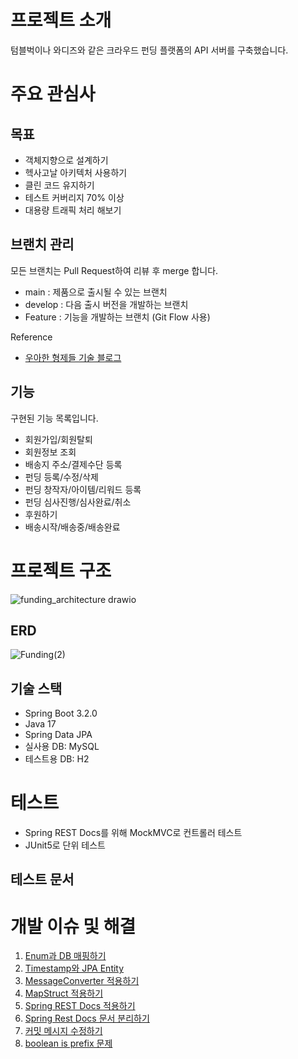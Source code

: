 # 프로젝트 소개
텀블벅이나 와디즈와 같은 크라우드 펀딩 플랫폼의 API 서버를 구축했습니다.


# 주요 관심사
## 목표
- 객체지향으로 설계하기
- 헥사고날 아키텍처 사용하기
- 클린 코드 유지하기
- 테스트 커버리지 70% 이상
- 대용량 트래픽 처리 해보기

## 브랜치 관리
모든 브랜치는 Pull Request하여 리뷰 후 merge 합니다.
- main : 제품으로 출시될 수 있는 브랜치
- develop : 다음 출시 버전을 개발하는 브랜치
- Feature : 기능을 개발하는 브랜치 (Git Flow 사용)

Reference
- [우아한 형제들 기술 블로그](https://techblog.woowahan.com/2553/)

## 기능
구현된 기능 목록입니다.
- 회원가입/회원탈퇴
- 회원정보 조회
- 배송지 주소/결제수단 등록
- 펀딩 등록/수정/삭제
- 펀딩 창작자/아이템/리워드 등록
- 펀딩 심사진행/심사완료/취소
- 후원하기
- 배송시작/배송중/배송완료


# 프로젝트 구조
![funding_architecture drawio](https://github.com/f-lab-edu/my-crowd-funding/assets/31675724/6098edbf-3d43-4e08-b814-3e8da9219c46)

## ERD
![Funding(2)](https://github.com/f-lab-edu/my-crowd-funding/assets/31675724/5cbf05b5-9bac-4f60-974b-12a06ca0c724)

## 기술 스택
- Spring Boot 3.2.0
- Java 17
- Spring Data JPA
- 실사용 DB: MySQL
- 테스트용 DB: H2


# 테스트
- Spring REST Docs를 위해 MockMVC로 컨트롤러 테스트
- JUnit5로 단위 테스트

## 테스트 문서


# 개발 이슈 및 해결
1. [Enum과 DB 매핑하기](https://velog.io/@p0tat0_chip/%ED%94%84%EB%A1%9C%EC%A0%9D%ED%8A%B8-JPA-Enum-Convert)
2. [Timestamp와 JPA Entity](https://velog.io/@p0tat0_chip/%ED%94%84%EB%A1%9C%EC%A0%9D%ED%8A%B8-TimeZone)
3. [MessageConverter 적용하기](https://velog.io/@p0tat0_chip/%ED%94%84%EB%A1%9C%EC%A0%9D%ED%8A%B8-MessageConverter)
4. [MapStruct 적용하기](https://velog.io/@p0tat0_chip/%ED%94%84%EB%A1%9C%EC%A0%9D%ED%8A%B8-MapStruct-%EC%A0%81%EC%9A%A9)
5. [Spring REST Docs 적용하기](https://velog.io/@p0tat0_chip/%ED%94%84%EB%A1%9C%EC%A0%9D%ED%8A%B8-Spring-REST-Docs-%EC%A0%81%EC%9A%A9%ED%95%98%EA%B8%B0)
6. [Spring Rest Docs 문서 분리하기](https://velog.io/@p0tat0_chip/%ED%94%84%EB%A1%9C%EC%A0%9D%ED%8A%B8-Spring-Rest-Docs-%EB%AC%B8%EC%84%9C-%EB%B6%84%EB%A6%AC%ED%95%98%EA%B8%B0)
7. [커밋 메시지 수정하기](https://velog.io/@p0tat0_chip/%ED%94%84%EB%A1%9C%EC%A0%9D%ED%8A%B8-%EC%BB%A4%EB%B0%8B-%EB%A9%94%EC%8B%9C%EC%A7%80-%EC%88%98%EC%A0%95%ED%95%98%EA%B8%B0)
8. [boolean is prefix 문제](https://velog.io/@p0tat0_chip/%ED%94%84%EB%A1%9C%EC%A0%9D%ED%8A%B8-boolean-is-prefix-%EB%AC%B8%EC%A0%9C)
